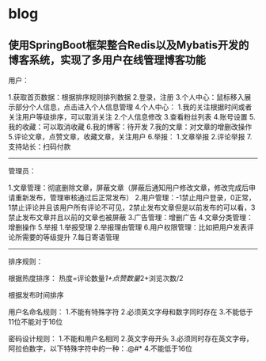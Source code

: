# blog
使用SpringBoot框架整合Redis以及Mybatis开发的博客系统，实现了多用户在线管理博客功能
---

用户：

1.获取首页数据：根据排序规则排列数据
2.登录，注册
3.个人中心：鼠标移入展示部分个人信息，点击进入个人信息管理
4.个人中心：
           1.我的关注根据时间或者关注用户等级排序，可以取消关注
		   2.个人信息修改
		   3.查看粉丝列表
		   4.账号设置
		   5.我的收藏：可以取消收藏
		   6.我的博客：待开发
		   7.我的文章：对文章的增删改操作
5.评论文章，点赞文章，收藏文章，关注用户
6.举报：
       1.文章举报
	   2.评论举报
7.支持站长：扫码付款

	   
---

管理员：

1.文章管理：彻底删除文章，屏蔽文章（屏蔽后通知用户修改文章，修改完成后申请重新发布，管理审核通过后正常发布）
2.用户管理：-1禁止用户登录，0正常，1禁止评论并且该用户所有评论不可见，2禁止发布文章但是以前发布的可以看，3禁止发布文章并且以前的文章也被屏蔽
3.广告管理：增删广告
4.文章分类管理：增删操作
5.举报
      1.举报受理
	  2.举报理由管理
6.用户权限管理：比如把用户发表评论所需要的等级提升
7.每日寄语管理

---
排序规则：

根据热度排序：
热度=评论数量*1+点赞数量*2+浏览次数/2

根据发布时间排序

用户名命名规则：
1.不能有特殊字符
2.必须英文字母和数字同时存在
3.不能低于11位不能对于16位


密码设计规则：
1.不能和用户名相同
2.英文字母开头
3.必须同时存在英文字母，阿拉伯数字，以下特殊字符中的一种：.@#*
4.不能低于16位

